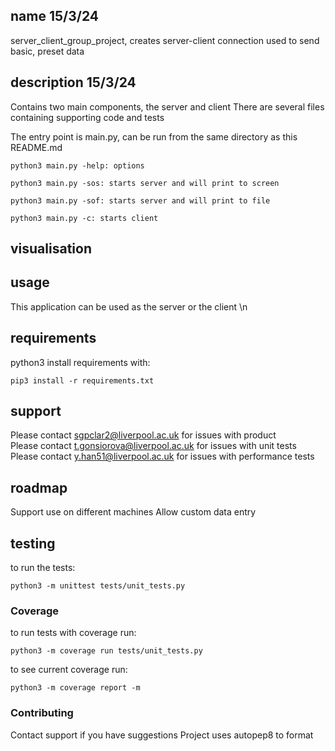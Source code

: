 ## name 15/3/24
server_client_group_project, creates server-client connection used to send basic, preset data 

## description 15/3/24
Contains two main components, the server and client
There are several files containing supporting code and tests

The entry point is main.py, can be run from the same directory as this README.md

```
python3 main.py -help: options
```
```
python3 main.py -sos: starts server and will print to screen
```
```
python3 main.py -sof: starts server and will print to file
```
```
python3 main.py -c: starts client
```


## visualisation

## usage
This application can be used as the server or the client \n



## requirements
python3
install requirements with: 
```
pip3 install -r requirements.txt
```

## support
Please contact sgpclar2@liverpool.ac.uk for issues with product   
Please contact t.gonsiorova@liverpool.ac.uk for issues with unit tests    
Please contact y.han51@liverpool.ac.uk for issues with performance tests    

## roadmap
Support use on different machines
Allow custom data entry

## testing
to run the tests:
```
python3 -m unittest tests/unit_tests.py
```

### Coverage
to run tests with coverage run:
```
python3 -m coverage run tests/unit_tests.py
```
to see current coverage run:
```
python3 -m coverage report -m     
```

### Contributing
Contact support if you have suggestions
Project uses autopep8 to format
